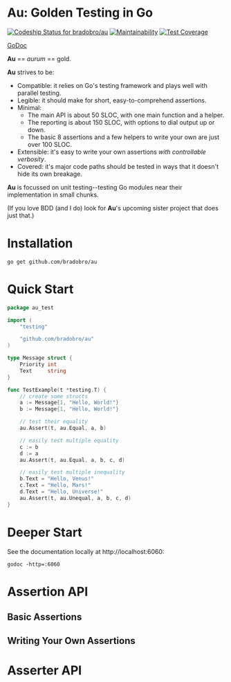 # Au: Golden Testing in Go

[ ![Codeship Status for bradobro/au](https://app.codeship.com/projects/9544f7b0-3e90-0136-3d5d-32fde32a4b52/status?branch=master)](https://app.codeship.com/projects/290760) [![Maintainability](https://api.codeclimate.com/v1/badges/ff20026525c9ef26b98f/maintainability)](https://codeclimate.com/github/bradobro/au/maintainability) [![Test Coverage](https://api.codeclimate.com/v1/badges/ff20026525c9ef26b98f/test_coverage)](https://codeclimate.com/github/bradobro/au/test_coverage)

[GoDoc](https://godoc.org/github.com/bradobro/au)

**Au** == *aurum* == gold.

**Au** strives to be:

- Compatible: it relies on Go's testing framework and plays well with parallel testing.
- Legible: it should make for short, easy-to-comprehend assertions.
- Minimal:
    - The main API is about 50 SLOC, with one main function and a helper.
    - The reporting is about 150 SLOC, with options to dial output up or down.
    - The basic 8 assertions and a few helpers to write your own are just over 100 SLOC.
- Extensible: it's easy to write your own assertions *with controllable verbosity*.
- Covered: it's major code paths should be tested in ways that it doesn't hide its own breakage.

**Au** is focussed on unit testing--testing Go modules near their implementation in small chunks.

(If you love BDD (and I do) look for **Au**'s upcoming sister project that does just that.)

# Installation

`go get github.com/bradobro/au`

# Quick Start

```Go
package au_test

import (
	"testing"

	"github.com/bradobro/au"
)

type Message struct {
	Priority int
	Text     string
}

func TestExample(t *testing.T) {
    // create some structs
	a := Message{1, "Hello, World!"}
	b := Message{1, "Hello, World!"}

	// test their equality
	au.Assert(t, au.Equal, a, b)

	// easily test multiple equality
	c := b
	d := a
	au.Assert(t, au.Equal, a, b, c, d)

	// easily test multiple inequality
	b.Text = "Hello, Venus!"
	c.Text = "Hello, Mars!"
	d.Text = "Hello, Universe!"
	au.Assert(t, au.Unequal, a, b, c, d)
}
```

# Deeper Start

See the documentation locally at http://localhost:6060:

`godoc -http=:6060`

# Assertion API

## Basic Assertions

## Writing Your Own Assertions

# Asserter API
